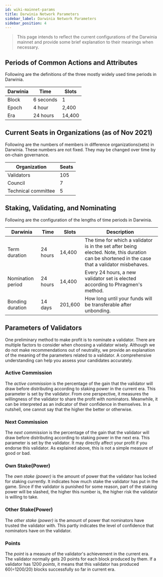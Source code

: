 ```yaml
---
id: wiki-mainnet-params
title: Darwinia Network Parameters
sidebar_label: Darwinia Network Parameters
sidebar_position: 4
---
```


> This page intends to reflect the current configurations of the Darwinia mainnet and provide some brief explanation to their meanings when necessary.

## Periods of Common Actions and Attributes

Following are the definitions of the three mostly widely used time periods in Darwinia.

| Darwinia | Time      | Slots |
| -------- | --------- | ----- |
| Block    | 6 seconds | 1     |
| Epoch    | 4 hour    | 2,400 |
| Era      | 24 hours  |14,400 |


## Current Seats in Organizations (as of Nov 2021)
Following are the numbers of members in difference organizations(sets) in Darwinia. These numbers are not fixed. They may be changed over time by on-chain governance.

| Organization | Seats  |
| -------- | --------- |
| Validators   | 105 |
| Council    | 7    |
| Technical committee | 5  |

## Staking, Validating, and Nominating
Following are the configuration of the lengths of time periods in Darwinia.

| Darwinia                | Time                               | Slots                                                      | Description                                                                                                                                      |
| ----------------------- | ---------------------------------- | ---------------------------------------------------------- | ------------------------------------------------------------------------------------------------------------------------------------------------ |
| Term duration           | 24 hours                            | 14,400                                                      | The time for which a validator is in the set after being elected. Note,  this duration can be shortened in the case that a validator misbehaves. |
| Nomination period       | 24 hours                            | 14,400                                                      | Every 24 hours, a new validator set is elected according to Phragmen's method.                                                                    |
| Bonding duration        | 14 days                            | 201,600                                                    | How long until your funds will be transferable after unbonding.                                                                                 |
                                                             
## Parameters of Validators
One preliminary method to make profit is to nominate a validator. There are multiple factors to consider when choosing a validator wisely. Although we do not make recommendations out of neutrality, we provide an explanation of the meaning of the parameters related to a validator. A comprehensive understanding can help you assess your candidates accurately.

### Active Commission
The *active commission* is the percentage of the gain that the validator will draw before distributing according to staking power in the current era. This parameter is set by the validator. From one perspective, it measures the willingness of the validator to share the profit with nominators. Meanwhile, it can be interpreted as an indicator of their confidence in themselves. In a nutshell, one cannot say that the higher the better or otherwise.

### Next Commission
The *next commission* is the percentage of the gain that the validator will draw before distributing according to staking power in the next era. This parameter is set by the validator. It may directly affect your profit if you endorse this validator. As explained above, this is not a simple measure of good or bad.

### Own Stake(Power)
The *own stake (power)* is the amount of power that the validator has locked for staking currently. It indicates how much stake the validator has put in the game. Since if the validator is punished for some reason, part of the staking power will be slashed, the higher this number is, the higher risk the validator is willing to take.

### Other Stake(Power)
The *other stake (power)* is the amount of power that nominators have trusted the validator with. This partly indicates the level of confidence that nominators have on the validator.

### Points
The *point* is a measure of the validator's achievement in the current era. The validator normally gets 20 points for each block produced by them. If a validator has 1200 *points*, it means that this validator has produced 60(=1200/20) blocks successfully so far in current era.

